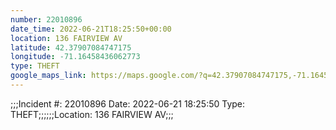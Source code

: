 ```yaml
---
number: 22010896
date_time: 2022-06-21T18:25:50+00:00
location: 136 FAIRVIEW AV
latitude: 42.37907084747175
longitude: -71.16458436062773
type: THEFT
google_maps_link: https://maps.google.com/?q=42.37907084747175,-71.16458436062773
---
```


;;;Incident #: 22010896   Date: 2022-06-21 18:25:50   Type: THEFT;;;;;;Location: 136 FAIRVIEW AV;;;

